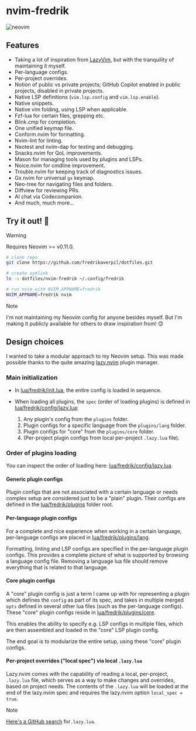 # nvim-fredrik

![neovim](https://github.com/user-attachments/assets/92cf0049-05fc-4ca8-8ec2-d1ff58e48ab9)

## Features

- Taking a lot of inspiration from
  [LazyVim](https://github.com/LazyVim/LazyVim), but with the tranquility of
  maintaining it myself.
- Per-language configs.
- Per-project overrides.
- Notion of public vs private projects; GitHub Copilot enabled in public
  projects, disabled in private projects.
- Native LSP definitions (`vim.lsp.config` and `vim.lsp.enable`).
- Native snippets.
- Native vim folding, using LSP when applicable.
- Fzf-lua for certain files, grepping etc.
- Blink.cmp for completion.
- One unified keymap file.
- Conform.nvim for formatting.
- Nvim-lint for linting.
- Neotest and nvim-dap for testing and debugging.
- Snacks.nvim for QoL improvements.
- Mason for managing tools used by plugins and LSPs.
- Noice.nvim for cmdline improvement.
- Trouble.nvim for keeping track of diagnostics issues.
- Gx.nvim for universal `gx` keymap.
- Neo-tree for navigating files and folders.
- Diffview for reviewing PRs.
- AI chat via Codecompanion.
- And much, much more...

## Try it out! 🚀

> [!WARNING]
>
> Requires Neovim >= v0.11.0.

```sh
# clone repo
git clone https://github.com/fredrikaverpil/dotfiles.git

# create symlink
ln -s dotfiles/nvim-fredrik ~/.config/fredrik

# run nvim with NVIM_APPNAME=fredrik
NVIM_APPNAME=fredrik nvim
```

> [!NOTE]
>
> I'm not maintaining my Neovim config for anyone besides myself. But I'm making
> it publicly available for others to draw inspiration from! 😊

## Design choices

I wanted to take a modular approach to my Neovim setup. This was made possible
thanks to the quite amazing [lazy.nvim](https://github.com/folke/lazy.nvim)
plugin manager.

### Main initialization

- In [lua/fredrik/init.lua](lua/fredrik/init.lua), the entire config is loaded
  in sequence.
- When loading all plugins, the `spec` (order of loading plugins) is defined in
  [lua/fredrik/config/lazy.lua](lua/fredrik/config/lazy.lua):

  1. Any plugin's config from the `plugins` folder.
  2. Plugin configs for a specific language from the `plugins/lang` folder.
  3. Plugin configs for "core" from the `plugins/core` folder.
  4. (Per-project plugin configs from local per-project `.lazy.lua` file).

### Order of plugins loading

You can inspect the order of loading here:
[lua/fredrik/config/lazy.lua](lua/fredrik/config/lazy.lua).

#### Generic plugin configs

Plugin configs that are not associated with a certain language or needs complex
setup are considered just to be a "plain" plugin. Their configs are defined in
the [lua/fredrik/plugins](lua/fredrik/plugins) folder root.

#### Per-language plugin configs

For a complete and nice experience when working in a certain language,
per-language configs are placed in
[lua/fredrik/plugins/lang](lua/fredrik/plugins/lang).

Formatting, linting and LSP configs are specified in the per-language plugin
configs. This provides a complete picture of what is supported by browsing a
language config file. Removing a language lua file should remove everything that
is related to that language.

#### Core plugin configs

A "core" plugin config is just a term I came up with for representing a plugin
which defines the `config` as part of its spec, and takes in multiple merged
`opts` defined in several other lua files (such as the per-language configs).
These "core" plugin configs reside in
[lua/fredrik/plugins/core](lua/fredrik/plugins/core).

This enables the ability to specify e.g. LSP configs in multiple files, which
are then assembled and loaded in the "core" LSP plugin config.

The end goal is to modularize the entire setup, using these "core" plugin
configs.

#### Per-project overrides ("local spec") via local `.lazy.lua`

Lazy.nvim comes with the capability of reading a local, per-project, `.lazy.lua`
file, which serves as a way to make changes and overrides, based on project
needs. The contents of the `.lazy.lua` will be loaded at the end of the
lazy.nvim spec and requires the lazy.nvim option `local_spec = true`.

> [!NOTE]
>
> [Here's a GitHub search](https://github.com/search?q=path%3A%22.lazy.lua%22+language%3ALua+&type=code)
> for`.lazy.lua`.
